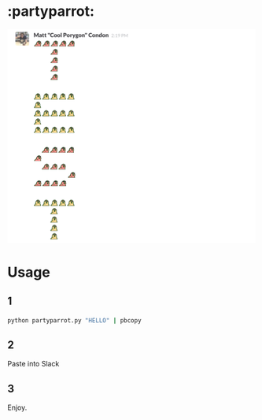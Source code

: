 # :partyparrot:

![partyparrot](partyparrot.png)

# Usage

## 1
```bash
python partyparrot.py "HELLO" | pbcopy
```

## 2
Paste into Slack

## 3
Enjoy.